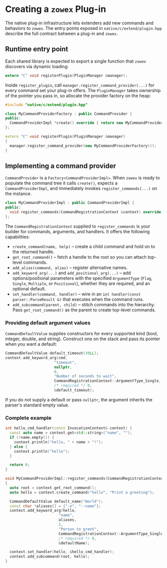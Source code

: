 # Creating a `zowex` Plug-in

The native plug-in infrastructure lets extenders add new commands and behaviors to `zowex`. The entry points exposed in
`native/c/extend/plugin.hpp` describe the full contract between a plug-in and `zowex`.

## Runtime entry point

Each shared library is expected to export a single function that `zowex` discovers via dynamic loading:

```c
extern "C" void registerPlugin(PluginManager &manager);
```

Inside `register_plugin`, call `manager.register_command_provider(...)` for every command set your plug-in offers. The `PluginManager` takes ownership of the pointer you pass in, so allocate the provider factory on the heap:

```cpp
#include "native/c/extend/plugin.hpp"

class MyCommandProviderFactory : public CommandProvider {
public:
  CommandProviderImpl *create() override { return new MyCommandProviderImpl(); }
};

extern "C" void registerPlugin(PluginManager &manager)
{
  manager.register_command_provider(new MyCommandProviderFactory());
}
```

## Implementing a command provider

`CommandProvider` is a `Factory<CommandProviderImpl>`. When `zowex` is ready to populate the command tree it calls
`create()`, expects a `CommandProviderImpl`, and immediately invokes `register_commands(...)` on the instance.

```cpp
class MyCommandProviderImpl : public CommandProviderImpl {
public:
  void register_commands(CommandRegistrationContext &context) override;
};
```

The `CommandRegistrationContext` supplied to `register_commands` is your builder for commands, arguments, and handlers. It offers the following capabilities:

- `create_command(name, help)` – create a child command and hold on to the returned handle.
- `get_root_command()` – fetch a handle to the root so you can attach top-level commands.
- `add_alias(command, alias)` – register alternative names.
- `add_keyword_arg(...)` and `add_positional_arg(...)` – add options/positional parameters with the specified `ArgumentType` (`Flag`, `Single`, `Multiple`, or `Positional`), whether they are required, and an optional default.
- `set_handler(command, handler)` – wire in an `int handler(const parser::ParseResult &)` that executes when the command runs.
- `add_subcommand(parent, child)` – stitch commands into the hierarchy. Pass `get_root_command()` as the parent to create top-level commands.

### Providing default argument values

`CommandDefaultValue` supplies constructors for every supported kind (bool, integer, double, and string). Construct one on the stack and pass its pointer when you want a default:

```cpp
CommandDefaultValue default_timeout(30LL);
context.add_keyword_arg(cmd,
                      "timeout",
                      nullptr,
                      0,
                      "Number of seconds to wait",
                      CommandRegistrationContext::ArgumentType_Single,
                      /* required */ 0,
                      &default_timeout);
```

If you do not supply a default or pass `nullptr`, the argument inherits the parser's standard empty value.

### Complete example

```cpp
int hello_cmd_handler(const InvocationContext& context) {
  const auto name = context.get<std::string>("name", "");
  if (!name.empty()) {
    context.println("hello, " + name + "!");
  } else {
    context.println("hello");
  }

  return 0;
}

void MyCommandProviderImpl::register_commands(CommandRegistrationContext &context)
{
  auto root = context.get_root_command();
  auto hello = context.create_command("hello", "Print a greeting");

  CommandDefaultValue default_name("World");
  const char *aliases[] = {"-n", "--name"};
  context.add_keyword_arg(hello,
                        "name",
                        aliases,
                        2,
                        "Person to greet",
                        CommandRegistrationContext::ArgumentType_Single,
                        /* required */ 0,
                        &defaultName);

  context.set_handler(hello, &hello_cmd_handler);
  context.add_subcommand(root, hello);
}
```
